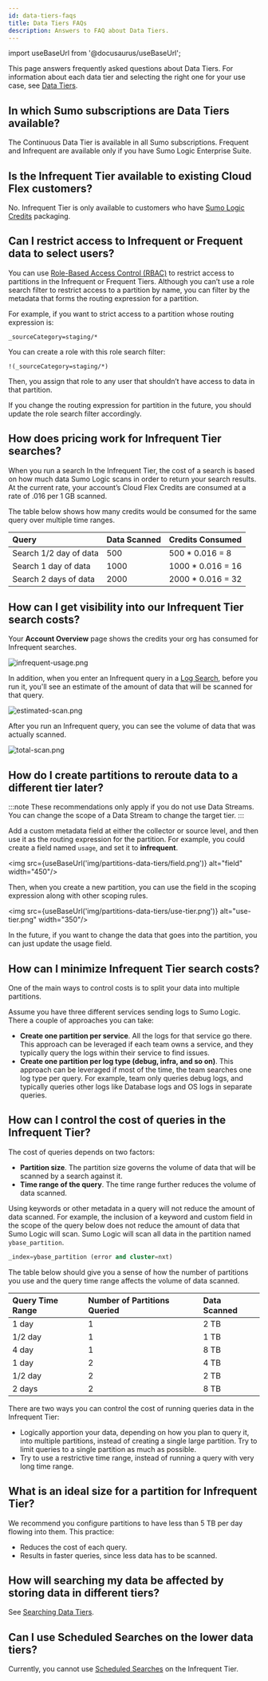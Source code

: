 ```yaml
---
id: data-tiers-faqs
title: Data Tiers FAQs
description: Answers to FAQ about Data Tiers.
---
```


import useBaseUrl from '@docusaurus/useBaseUrl';

This page answers frequently asked questions about Data Tiers. For information about each data tier and selecting the right one for your use case, see [Data Tiers](data-tiers.md).

## In which Sumo subscriptions are Data Tiers available? 

The Continuous Data Tier is available in all Sumo subscriptions. Frequent and Infrequent are available only if you have Sumo Logic Enterprise Suite. 

## Is the Infrequent Tier available to existing Cloud Flex customers?

No. Infrequent Tier is only available to customers who have [Sumo Logic Credits](/docs/manage/manage-subscription/sumo-logic-credits-accounts) packaging.  

## Can I restrict access to Infrequent or Frequent data to select users?

You can use [Role-Based Access Control (RBAC)](/docs/manage/users-roles/roles/role-based-access-control) to restrict access to partitions in the Infrequent or Frequent Tiers. Although you can’t use a role search filter to restrict access to a partition by name, you can filter by the metadata that forms the routing expression for a partition. 

For example, if you want to strict access to a partition whose routing expression is:

```
_sourceCategory=staging/*
```

You can create a role with this role search filter:

```
!(_sourceCategory=staging/*)
```

Then, you assign that role to any user that shouldn’t have access to data in that partition.

If you change the routing expression for partition in the future, you should update the role search filter accordingly.

## How does pricing work for Infrequent Tier searches? 

When you run a search In the Infrequent Tier, the cost of a search is based on how much data Sumo Logic scans in order to return your search results. At the current rate, your account’s Cloud Flex Credits are consumed at a rate of .016 per 1 GB scanned.

The table below shows how many credits would be consumed for the same query over multiple time ranges.

| Query                  | Data Scanned | Credits Consumed   |
|:-----------------------|:-------------|:-------------------|
| Search 1/2 day of data | 500          | 500 \* 0.016 = 8   |
| Search 1 day of data   | 1000         | 1000 \* 0.016 = 16 |
| Search 2 days of data  | 2000         | 2000 \* 0.016 = 32 |

## How can I get visibility into our Infrequent Tier search costs?

Your **Account Overview** page shows the credits your org has consumed for Infrequent searches. 

![infrequent-usage.png](/img/partitions-data-tiers/infrequent-usage.png)

In addition, when you enter an Infrequent query in a [Log Search](/docs/search), before you run it, you'll see an estimate of the amount of data that will be scanned for that query. 

![estimated-scan.png](/img/partitions-data-tiers/estimated-scan.png)

After you run an Infrequent query, you can see the volume of data that was actually scanned.  

![total-scan.png](/img/partitions-data-tiers/total-scan.png)

## How do I create partitions to reroute data to a different tier later? 

:::note
These recommendations only apply if you do not use Data Streams. You can change the scope of a Data Stream to change the target tier.
:::

Add a custom metadata field at either the collector or source level, and then use it as the routing expression for the partition. For example, you could create a field named `usage`, and set it to **infrequent**.

<img src={useBaseUrl('img/partitions-data-tiers/field.png')} alt="field" width="450"/> 

Then, when you create a new partition, you can use the field in the scoping expression along with other scoping rules.

<img src={useBaseUrl('img/partitions-data-tiers/use-tier.png')} alt="use-tier.png" width="350"/> 

In the future, if you want to change the data that goes into the partition, you can just update the usage field.

## How can I minimize Infrequent Tier search costs?

One of the main ways to control costs is to split your data into multiple partitions. 

Assume you have three different services sending logs to Sumo Logic. There a couple of approaches you can take:

* **Create one partition per service**. All the logs for that service go there. This approach can be leveraged if each team owns a service, and they typically query the logs within their service to find issues.
* **Create one partition per log type (debug, infra, and so on)**. This approach can be leveraged if most of the time, the team searches one log type per query. For example, team only queries debug logs, and typically queries other logs like Database logs and OS logs in separate queries. 

## How can I control the cost of queries in the Infrequent Tier?

The cost of queries depends on two factors: 

* **Partition size**. The partition size governs the volume of data that will be scanned by a search against it. 
* **Time range of the query**. The time range further reduces the volume of data scanned.

Using keywords or other metadata in a query will not reduce the amount of data scanned. For example, the inclusion of a keyword and custom field in the scope of the query below does not reduce the amount of data that Sumo Logic will scan. Sumo Logic will scan all data in the partition named `ybase_partition`.

```sql
_index=ybase_partition (error and cluster=nxt)
```

The table below should give you a sense of how the number of partitions you use and the query time range affects the volume of data scanned.  

| Query Time Range | Number of Partitions Queried | Data Scanned |
|:-----------------|:-----------------------------|:-------------|
| 1 day            | 1                            | 2 TB         |
| 1/2 day          | 1                            | 1 TB         |
| 4 day            | 1                            | 8 TB         |
| 1 day            | 2                            | 4 TB         |
| 1/2 day          | 2                            | 2 TB         |
| 2 days           | 2                            | 8 TB         |

There are two ways you can control the cost of running queries data in the Infrequent Tier:

* Logically apportion your data, depending on how you plan to query it, into multiple partitions, instead of creating a single large partition. Try to limit queries to a single partition as much as possible. 
* Try to use a restrictive time range, instead of running a query with very long time range. 

## What is an ideal size for a partition for Infrequent Tier?

We recommend you configure partitions to have less than 5 TB per day flowing into them. This practice:

* Reduces the cost of each query.
* Results in faster queries, since less data has to be scanned.  

## How will searching my data be affected by storing data in different tiers?

See [Searching Data Tiers](searching-data-tiers.md).

## Can I use Scheduled Searches on the lower data tiers?

Currently, you cannot use [Scheduled Searches](/docs/alerts/scheduled-searches) on the Infrequent Tier.  
